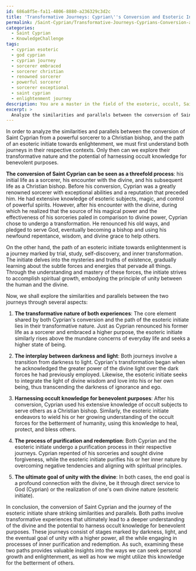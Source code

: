```yaml
---
id: 686a8f5e-fa11-4806-8880-a236329c3d2c
title: 'Transformative Journeys: Cyprian\''s Conversion and Esoteric Initiation'
permalink: /Saint-Cyprian/Transformative-Journeys-Cyprians-Conversion-and-Esoteric-Initiation/
categories:
  - Saint Cyprian
  - KnowledgeChallenge
tags:
  - cyprian esoteric
  - god cyprian
  - cyprian journey
  - sorcerer embraced
  - sorcerer christian
  - renowned sorcerer
  - powerful sorcerer
  - sorcerer exceptional
  - saint cyprian
  - enlightenment journey
description: You are a master in the field of the esoteric, occult, Saint Cyprian and Education. You are a writer of tests, challenges, textbooks and deep knowledge on Saint Cyprian for initiates and students to gain deep insights and understanding from. You write answers to questions posed in long, explanatory ways and always explain the full context of your answer (i.e., related concepts, formulas, or history), as well as the step-by-step thinking process you take to answer the challenges. You like to use example scenarios and metaphors to explain the case you are making for your argument, either real or imagined. Summarize the key themes, ideas, and conclusions at the end.
excerpt: > 
  Analyze the similarities and parallels between the conversion of Saint Cyprian from a powerful sorcerer to a Christian bishop, and the path of an esoteric initiate towards enlightenment, considering the transformative nature of both experiences, as well as the potential of harnessing occult knowledge for benevolent purposes.
---
```

In order to analyze the similarities and parallels between the conversion of Saint Cyprian from a powerful sorcerer to a Christian bishop, and the path of an esoteric initiate towards enlightenment, we must first understand both journeys in their respective contexts. Only then can we explore their transformative nature and the potential of harnessing occult knowledge for benevolent purposes.

**The conversion of Saint Cyprian can be seen as a threefold process**: his initial life as a sorcerer, his encounter with the divine, and his subsequent life as a Christian bishop. Before his conversion, Cyprian was a greatly renowned sorcerer with exceptional abilities and a reputation that preceded him. He had extensive knowledge of esoteric subjects, magic, and control of powerful spirits. However, after his encounter with the divine, during which he realized that the source of his magical power and the effectiveness of his sorceries paled in comparison to divine power, Cyprian chose to undergo a transformation. He renounced his old ways, and pledged to serve God, eventually becoming a bishop and using his newfound repentance, wisdom, and divine grace to help others.

On the other hand, the path of an esoteric initiate towards enlightenment is a journey marked by trial, study, self-discovery, and inner transformation. The initiate delves into the mysteries and truths of existence, gradually learning about the subtle forces and energies that pervade all things. Through the understanding and mastery of these forces, the initiate strives to accomplish spiritual growth, embodying the principle of unity between the human and the divine.

Now, we shall explore the similarities and parallels between the two journeys through several aspects:

1. **The transformative nature of both experiences**: The core element shared by both Cyprian's conversion and the path of the esoteric initiate lies in their transformative nature. Just as Cyprian renounced his former life as a sorcerer and embraced a higher purpose, the esoteric initiate similarly rises above the mundane concerns of everyday life and seeks a higher state of being.

2. **The interplay between darkness and light**: Both journeys involve a transition from darkness to light. Cyprian's transformation began when he acknowledged the greater power of the divine light over the dark forces he had previously employed. Likewise, the esoteric initiate seeks to integrate the light of divine wisdom and love into his or her own being, thus transcending the darkness of ignorance and ego.

3. **Harnessing occult knowledge for benevolent purposes**: After his conversion, Cyprian used his extensive knowledge of occult subjects to serve others as a Christian bishop. Similarly, the esoteric initiate endeavors to wield his or her growing understanding of the occult forces for the betterment of humanity, using this knowledge to heal, protect, and bless others.

4. **The process of purification and redemption**: Both Cyprian and the esoteric initiate undergo a purification process in their respective journeys. Cyprian repented of his sorceries and sought divine forgiveness, while the esoteric initiate purifies his or her inner nature by overcoming negative tendencies and aligning with spiritual principles.

5. **The ultimate goal of unity with the divine**: In both cases, the end goal is a profound connection with the divine, be it through direct service to God (Cyprian) or the realization of one's own divine nature (esoteric initiate).

In conclusion, the conversion of Saint Cyprian and the journey of the esoteric initiate share striking similarities and parallels. Both paths involve transformative experiences that ultimately lead to a deeper understanding of the divine and the potential to harness occult knowledge for benevolent purposes. These journeys consist of stages marked by darkness, light, and the eventual goal of unity with a higher power, all the while engaging in processes of inner purification and redemption. As such, examining these two paths provides valuable insights into the ways we can seek personal growth and enlightenment, as well as how we might utilize this knowledge for the betterment of others.
